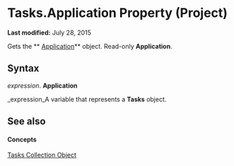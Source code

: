 
# Tasks.Application Property (Project)

 **Last modified:** July 28, 2015

Gets the  ** [Application](8eb91712-7784-a102-38c0-19bb056c27e9.md)** object. Read-only **Application**.

## Syntax

 _expression_. **Application**

 _expression_A variable that represents a  **Tasks** object.


## See also


#### Concepts


 [Tasks Collection Object](b7482b5a-7fac-531e-6793-610faca2f954.md)
